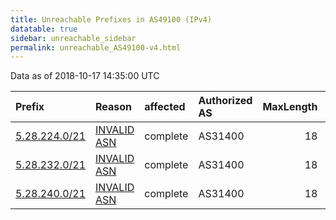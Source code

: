 ```yaml
---
title: Unreachable Prefixes in AS49100 (IPv4)
datatable: true
sidebar: unreachable_sidebar
permalink: unreachable_AS49100-v4.html
---
```


Data as of 2018-10-17 14:35:00 UTC


<div class="datatable-begin"></div>

| Prefix                                               | Reason                                                                                               | affected   | Authorized AS   |   MaxLength | Anchor                                         |   unreachable /24s |
|:-----------------------------------------------------|:-----------------------------------------------------------------------------------------------------|:-----------|:----------------|------------:|:-----------------------------------------------|-------------------:|
| [5.28.224.0/21](https://stat.ripe.net/5.28.224.0/21) | [INVALID ASN](https://rpki-validator.ripe.net/announcement-preview?asn=AS49100&prefix=5.28.224.0/21) | complete   | AS31400         |          18 | [RIPE](unreachable_RIPE_NCC_RPKI_Root-v4.html) |                  8 |
| [5.28.232.0/21](https://stat.ripe.net/5.28.232.0/21) | [INVALID ASN](https://rpki-validator.ripe.net/announcement-preview?asn=AS49100&prefix=5.28.232.0/21) | complete   | AS31400         |          18 | [RIPE](unreachable_RIPE_NCC_RPKI_Root-v4.html) |                  8 |
| [5.28.240.0/21](https://stat.ripe.net/5.28.240.0/21) | [INVALID ASN](https://rpki-validator.ripe.net/announcement-preview?asn=AS49100&prefix=5.28.240.0/21) | complete   | AS31400         |          18 | [RIPE](unreachable_RIPE_NCC_RPKI_Root-v4.html) |                  8 |

<div class="datatable-end"></div>